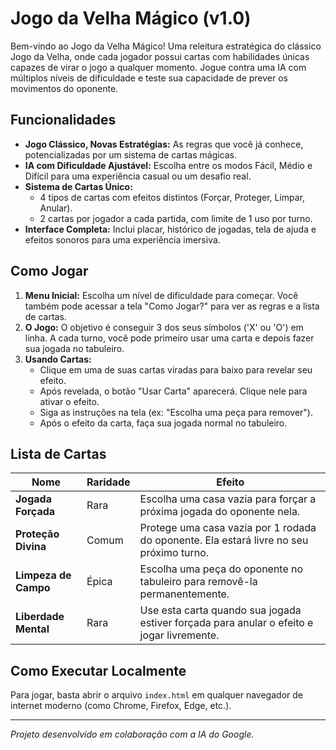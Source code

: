 # Jogo da Velha Mágico (v1.0)

Bem-vindo ao Jogo da Velha Mágico! Uma releitura estratégica do clássico Jogo da Velha, onde cada jogador possui cartas com habilidades únicas capazes de virar o jogo a qualquer momento. Jogue contra uma IA com múltiplos níveis de dificuldade e teste sua capacidade de prever os movimentos do oponente.

## Funcionalidades

- **Jogo Clássico, Novas Estratégias:** As regras que você já conhece, potencializadas por um sistema de cartas mágicas.
- **IA com Dificuldade Ajustável:** Escolha entre os modos Fácil, Médio e Difícil para uma experiência casual ou um desafio real.
- **Sistema de Cartas Único:**
    - 4 tipos de cartas com efeitos distintos (Forçar, Proteger, Limpar, Anular).
    - 2 cartas por jogador a cada partida, com limite de 1 uso por turno.
- **Interface Completa:** Inclui placar, histórico de jogadas, tela de ajuda e efeitos sonoros para uma experiência imersiva.

## Como Jogar

1.  **Menu Inicial:** Escolha um nível de dificuldade para começar. Você também pode acessar a tela "Como Jogar?" para ver as regras e a lista de cartas.
2.  **O Jogo:** O objetivo é conseguir 3 dos seus símbolos ('X' ou 'O') em linha. A cada turno, você pode primeiro usar uma carta e depois fazer sua jogada no tabuleiro.
3.  **Usando Cartas:**
    - Clique em uma de suas cartas viradas para baixo para revelar seu efeito.
    - Após revelada, o botão "Usar Carta" aparecerá. Clique nele para ativar o efeito.
    - Siga as instruções na tela (ex: "Escolha uma peça para remover").
    - Após o efeito da carta, faça sua jogada normal no tabuleiro.

## Lista de Cartas

| Nome               | Raridade | Efeito                                                                                   |
| ------------------ | -------- | ---------------------------------------------------------------------------------------- |
| **Jogada Forçada** | Rara     | Escolha uma casa vazia para forçar a próxima jogada do oponente nela.                    |
| **Proteção Divina** | Comum    | Protege uma casa vazia por 1 rodada do oponente. Ela estará livre no seu próximo turno.    |
| **Limpeza de Campo** | Épica    | Escolha uma peça do oponente no tabuleiro para removê-la permanentemente.                |
| **Liberdade Mental** | Rara     | Use esta carta quando sua jogada estiver forçada para anular o efeito e jogar livremente. |

## Como Executar Localmente

Para jogar, basta abrir o arquivo `index.html` em qualquer navegador de internet moderno (como Chrome, Firefox, Edge, etc.).

---
*Projeto desenvolvido em colaboração com a IA do Google.*
